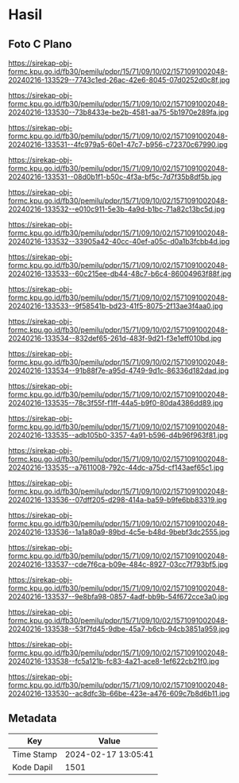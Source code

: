 # Hasil

## Foto C Plano

https://sirekap-obj-formc.kpu.go.id/fb30/pemilu/pdpr/15/71/09/10/02/1571091002048-20240216-133529--7743c1ed-26ac-42e6-8045-07d0252d0c8f.jpg

https://sirekap-obj-formc.kpu.go.id/fb30/pemilu/pdpr/15/71/09/10/02/1571091002048-20240216-133530--73b8433e-be2b-4581-aa75-5b1970e289fa.jpg

https://sirekap-obj-formc.kpu.go.id/fb30/pemilu/pdpr/15/71/09/10/02/1571091002048-20240216-133531--4fc979a5-60e1-47c7-b956-c72370c67990.jpg

https://sirekap-obj-formc.kpu.go.id/fb30/pemilu/pdpr/15/71/09/10/02/1571091002048-20240216-133531--08d0b1f1-b50c-4f3a-bf5c-7d7f35b8df5b.jpg

https://sirekap-obj-formc.kpu.go.id/fb30/pemilu/pdpr/15/71/09/10/02/1571091002048-20240216-133532--e010c911-5e3b-4a9d-b1bc-71a82c13bc5d.jpg

https://sirekap-obj-formc.kpu.go.id/fb30/pemilu/pdpr/15/71/09/10/02/1571091002048-20240216-133532--33905a42-40cc-40ef-a05c-d0a1b3fcbb4d.jpg

https://sirekap-obj-formc.kpu.go.id/fb30/pemilu/pdpr/15/71/09/10/02/1571091002048-20240216-133533--60c215ee-db44-48c7-b6c4-86004963f88f.jpg

https://sirekap-obj-formc.kpu.go.id/fb30/pemilu/pdpr/15/71/09/10/02/1571091002048-20240216-133533--9f58541b-bd23-41f5-8075-2f13ae3f4aa0.jpg

https://sirekap-obj-formc.kpu.go.id/fb30/pemilu/pdpr/15/71/09/10/02/1571091002048-20240216-133534--832def65-261d-483f-9d21-f3e1eff010bd.jpg

https://sirekap-obj-formc.kpu.go.id/fb30/pemilu/pdpr/15/71/09/10/02/1571091002048-20240216-133534--91b88f7e-a95d-4749-9d1c-86336d182dad.jpg

https://sirekap-obj-formc.kpu.go.id/fb30/pemilu/pdpr/15/71/09/10/02/1571091002048-20240216-133535--78c3f55f-f1ff-44a5-b9f0-80da4386dd89.jpg

https://sirekap-obj-formc.kpu.go.id/fb30/pemilu/pdpr/15/71/09/10/02/1571091002048-20240216-133535--adb105b0-3357-4a91-b596-d4b96f963f81.jpg

https://sirekap-obj-formc.kpu.go.id/fb30/pemilu/pdpr/15/71/09/10/02/1571091002048-20240216-133535--a7611008-792c-44dc-a75d-cf143aef65c1.jpg

https://sirekap-obj-formc.kpu.go.id/fb30/pemilu/pdpr/15/71/09/10/02/1571091002048-20240216-133536--07dff205-d298-414a-ba59-b9fe6bb83319.jpg

https://sirekap-obj-formc.kpu.go.id/fb30/pemilu/pdpr/15/71/09/10/02/1571091002048-20240216-133536--1a1a80a9-89bd-4c5e-b48d-9bebf3dc2555.jpg

https://sirekap-obj-formc.kpu.go.id/fb30/pemilu/pdpr/15/71/09/10/02/1571091002048-20240216-133537--cde7f6ca-b09e-484c-8927-03cc7f793bf5.jpg

https://sirekap-obj-formc.kpu.go.id/fb30/pemilu/pdpr/15/71/09/10/02/1571091002048-20240216-133537--9e8bfa98-0857-4adf-bb9b-54f672cce3a0.jpg

https://sirekap-obj-formc.kpu.go.id/fb30/pemilu/pdpr/15/71/09/10/02/1571091002048-20240216-133538--53f7fd45-9dbe-45a7-b6cb-94cb3851a959.jpg

https://sirekap-obj-formc.kpu.go.id/fb30/pemilu/pdpr/15/71/09/10/02/1571091002048-20240216-133538--fc5a121b-fc83-4a21-ace8-1ef622cb21f0.jpg

https://sirekap-obj-formc.kpu.go.id/fb30/pemilu/pdpr/15/71/09/10/02/1571091002048-20240216-133530--ac8dfc3b-66be-423e-a476-609c7b8d6b11.jpg


## Metadata

| Key        | Value               |
| ---------- | ------------------- |
| Time Stamp | 2024-02-17 13:05:41 |
| Kode Dapil | 1501                |



